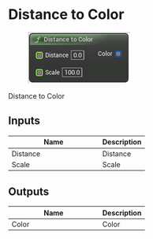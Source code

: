 # Distance to Color

<div align="left" data-full-width="false">

<figure><img src="distance_to_color.png" alt=""><figcaption></figcaption></figure>

</div>

Distance to Color

## Inputs

<table>
<thead><tr><th width="170">Name</th><th>Description</th></tr></thead>
<tbody>
<tr><td>Distance</td><td>Distance</td></tr>
<tr><td>Scale</td><td>Scale</td></tr>
</tbody>
</table>

## Outputs

<table>
<thead><tr><th width="170">Name</th><th>Description</th></tr></thead>
<tbody>
<tr><td>Color</td><td>Color</td></tr>
</tbody>
</table>